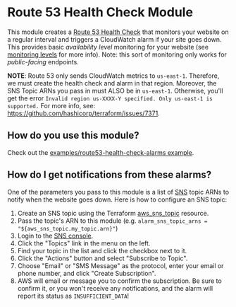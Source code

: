 # Route 53 Health Check Module

This module creates a [Route 53 Health Check](http://docs.aws.amazon.com/Route53/latest/DeveloperGuide/dns-failover.html)
that monitors your website on a regular interval and triggers a CloudWatch alarm if your site goes down. This provides
basic *availability level* monitoring for your website (see [monitoring levels](http://www.hello-startup.net/resources/monitoring/)
for more info). Note: this sort of monitoring only works for *public-facing* endpoints.

**NOTE**: Route 53 only sends CloudWatch metrics to `us-east-1`. Therefore, we must create the health check and alarm in
that region. Moreover, the SNS Topic ARNs you pass in must ALSO be in `us-east-1`. Otherwise, you'll get the error
`Invalid region us-XXXX-Y specified. Only us-east-1 is supported.` For more info, see:
https://github.com/hashicorp/terraform/issues/7371.

## How do you use this module?

Check out the [examples/route53-health-check-alarms example](/examples/route53-health-check-alarms).

## How do I get notifications from these alarms?

One of the parameters you pass to this module is a list of [SNS](https://aws.amazon.com/sns/) topic ARNs to notify when
the website goes down. Here is how to configure an SNS topic:

1. Create an SNS topic using the Terraform [aws_sns_topic](https://www.terraform.io/docs/providers/aws/r/sns_topic.html) resource.
2. Pass the topic's ARN to this module (e.g. `alarm_sns_topic_arns = "${aws_sns_topic.my_topic.arn}"`)
3. Login to the [SNS console](https://console.aws.amazon.com/sns/v2/home).
4. Click the "Topics" link in the menu on the left.
5. Find your topic in the list and click the checkbox next to it.
6. Click the "Actions" button and select "Subscribe to Topic".
7. Choose "Email" or "SMS Message" as the protocol, enter your email or phone number, and click "Create Subscription".
8. AWS will email or message you to confirm the subscription. Be sure to confirm it, or you won't receive any
   notifications, and the alarm will report its status as `INSUFFICIENT_DATA`!